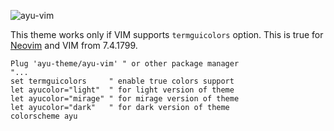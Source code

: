 
![ayu-vim](http://i.imgur.com/7vnF4Na.png)

This theme works only if VIM supports `termguicolors` option. This is true for [Neovim](https://neovim.io) and VIM from 7.4.1799.

```VimL
Plug 'ayu-theme/ayu-vim' " or other package manager
"...
set termguicolors     " enable true colors support
let ayucolor="light"  " for light version of theme
let ayucolor="mirage" " for mirage version of theme
let ayucolor="dark"   " for dark version of theme
colorscheme ayu
```

